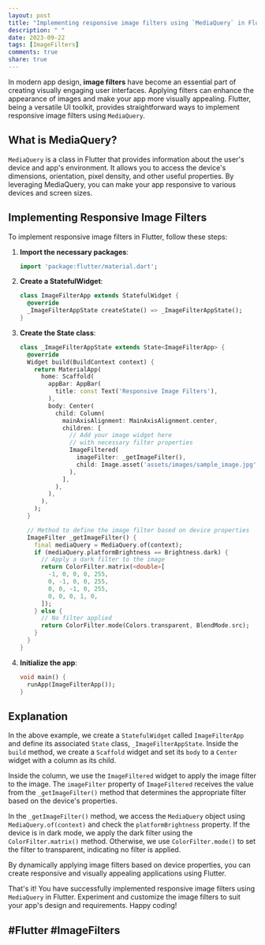 ```yaml
---
layout: post
title: "Implementing responsive image filters using `MediaQuery` in Flutter"
description: " "
date: 2023-09-22
tags: [ImageFilters]
comments: true
share: true
---
```


In modern app design, **image filters** have become an essential part of creating visually engaging user interfaces. Applying filters can enhance the appearance of images and make your app more visually appealing. Flutter, being a versatile UI toolkit, provides straightforward ways to implement responsive image filters using `MediaQuery`.

## What is MediaQuery?

`MediaQuery` is a class in Flutter that provides information about the user's device and app's environment. It allows you to access the device's dimensions, orientation, pixel density, and other useful properties. By leveraging MediaQuery, you can make your app responsive to various devices and screen sizes.

## Implementing Responsive Image Filters

To implement responsive image filters in Flutter, follow these steps:

1. **Import the necessary packages**:
   
   ```dart
   import 'package:flutter/material.dart';
   ```

2. **Create a StatefulWidget**:
   
   ```dart
   class ImageFilterApp extends StatefulWidget {
     @override
     _ImageFilterAppState createState() => _ImageFilterAppState();
   }
   ```

3. **Create the State class**:
   
   ```dart
   class _ImageFilterAppState extends State<ImageFilterApp> {
     @override
     Widget build(BuildContext context) {
       return MaterialApp(
         home: Scaffold(
           appBar: AppBar(
             title: const Text('Responsive Image Filters'),
           ),
           body: Center(
             child: Column(
               mainAxisAlignment: MainAxisAlignment.center,
               children: [
                 // Add your image widget here
                 // with necessary filter properties
                 ImageFiltered(
                   imageFilter: _getImageFilter(),
                   child: Image.asset('assets/images/sample_image.jpg'),
                 ),
               ],
             ),
           ),
         ),
       );
     }

     // Method to define the image filter based on device properties
     ImageFilter _getImageFilter() {
       final mediaQuery = MediaQuery.of(context);
       if (mediaQuery.platformBrightness == Brightness.dark) {
         // Apply a dark filter to the image
         return ColorFilter.matrix(<double>[
           -1, 0, 0, 0, 255,
           0, -1, 0, 0, 255,
           0, 0, -1, 0, 255,
           0, 0, 0, 1, 0,
         ]);
       } else {
         // No filter applied
         return ColorFilter.mode(Colors.transparent, BlendMode.src);
       }
     }
   }
   ```

4. **Initialize the app**:
   
   ```dart
   void main() {
     runApp(ImageFilterApp());
   }
   ```

## Explanation

In the above example, we create a `StatefulWidget` called `ImageFilterApp` and define its associated `State` class, `_ImageFilterAppState`. Inside the `build` method, we create a `Scaffold` widget and set its `body` to a `Center` widget with a column as its child.

Inside the column, we use the `ImageFiltered` widget to apply the image filter to the image. The `imageFilter` property of `ImageFiltered` receives the value from the `_getImageFilter()` method that determines the appropriate filter based on the device's properties.

In the `_getImageFilter()` method, we access the `MediaQuery` object using `MediaQuery.of(context)` and check the `platformBrightness` property. If the device is in dark mode, we apply the dark filter using the `ColorFilter.matrix()` method. Otherwise, we use `ColorFilter.mode()` to set the filter to transparent, indicating no filter is applied.

By dynamically applying image filters based on device properties, you can create responsive and visually appealing applications using Flutter.

That's it! You have successfully implemented responsive image filters using `MediaQuery` in Flutter. Experiment and customize the image filters to suit your app's design and requirements. Happy coding!

## #Flutter #ImageFilters